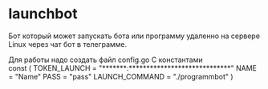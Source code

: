 # launchbot
Бот который может запускать бота или программу удаленно на сервере Linux через чат бот в телеграмме.

Для работы надо создать файл config.go
C константами <br>
const (
 TOKEN_LAUNCH = "*******:*****************************"
 NAME = "Name"
 PASS = "pass"
 LAUNCH_COMMAND = "./programmbot"
)
